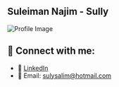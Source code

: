 ## Suleiman Najim - Sully

![Profile Image](./image.png)

## 🔗 Connect with me:

- 💼 [LinkedIn](https://linkedin.com/in/suleiman-najim)
- 📧 Email: [sulysalim@hotmail.com](mailto:sulysalim@hotmail.com)
